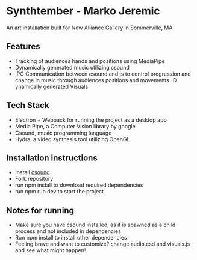 # Synthtember - Marko Jeremic
An art installation built for New Alliance Gallery in Sommerville, MA

## Features
- Tracking of audiences hands and positions using MediaPipe
- Dynamically generated music utilizing csound
- IPC Communication between csound and js to control progression and change in music through audiences positions and movements
-D ynamically generated Visuals

## Tech Stack
- Electron + Webpack for running the project as a desktop app
- Media Pipe, a Computer Vision library by google 
- Csound, music programming language
- Hydra, a video synthesis tool utilizing OpenGL



## Installation instructions
- Install [csound](https://csound.com/download.html)
- Fork repository
- run npm install to download required dependencies
- run npm run dev to start the project


## Notes for running
- Make sure you have csound installed, as it is spawned as a child process and not included in dependencies
- Run npm install to install other dependencies
- Feeling brave and want to customize? change audio.csd and visuals.js and see what might happen!